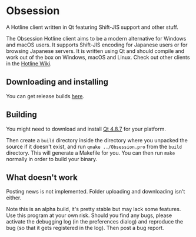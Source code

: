 Obsession
=========

A Hotline client written in Qt featuring Shift-JIS support and other stuff.

The Obsession Hotline client aims to be a modern alternative for Windows and macOS users. It supports Shift-JIS encoding for Japanese users or for browsing Japanese servers. It is written using Qt and should compile and work out of the box on Windows, macOS and Linux. Check out other clients in the [Hotline Wiki](http://hotline.wikia.com/wiki/Clients).

Downloading and installing
----------

You can get release builds [here](https://github.com/tjohnman/Obsession/releases).

Building
--------

You might need to download and install [Qt 4.8.7](https://download.qt.io/archive/qt/4.8/4.8.7/) for your platform.

Then create a `build` directory inside the directory where you unpacked the source if it doesn't exist, and run `qmake ../Obsession.pro` from the `build` directory. This will generate a Makefile for you. You can then run `make` normally in order to build your binary.

What doesn't work
-----------------

Posting news is not implemented. Folder uploading and downloading isn't either.

Note this is an alpha build, it's pretty stable but may lack some features.
Use this program at your own risk. Should you find any bugs, please activate the debugging log (in the preferences dialog) and reproduce the bug (so that it gets registered in the log). Then post a bug report.


